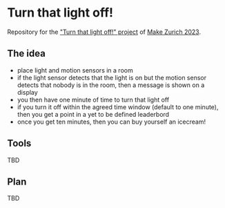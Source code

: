 # Turn that light off!

Repository for the ["Turn that light off!" project](https://now.makezurich.ch/project/90)
of [Make Zurich 2023](https://makezurich.ch/).

## The idea

* place light and motion sensors in a room
* if the light sensor detects that the light is on but the motion sensor detects that nobody is in the room, then a message is shown on a display
* you then have one minute of time to turn that light off
* if you turn it off within the agreed time window (default to one minute), then you get a point in a yet to be defined leaderbord
* once you get ten minutes, then you can buy yourself an icecream!

## Tools

TBD

## Plan

TBD
